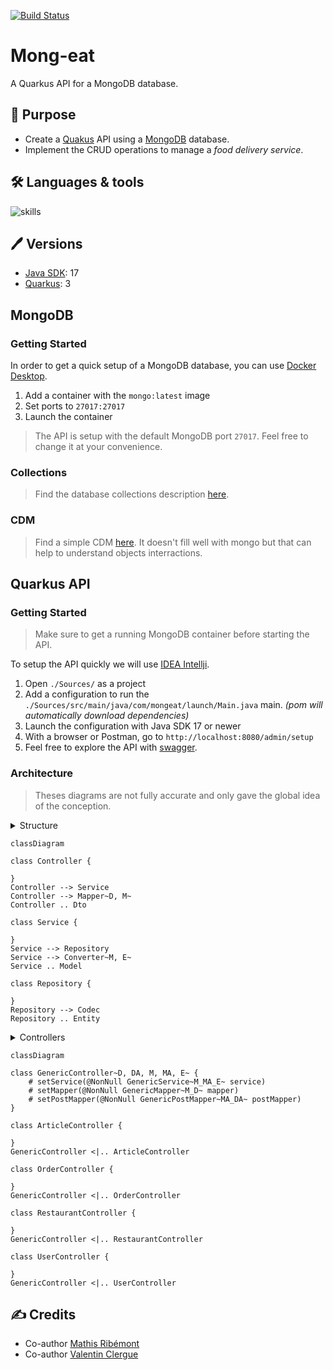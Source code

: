 [![Build Status](https://codefirst.iut.uca.fr/api/badges/React-if/Mong-eat/status.svg)](https://codefirst.iut.uca.fr/React-if/Mong-eat)

# Mong-eat

A Quarkus API for a MongoDB database.

## 📝 Purpose

- Create a [Quakus](https://quarkus.io) API using a [MongoDB](https://www.mongodb.com/) database.
- Implement the CRUD operations to manage a *food delivery service*.

## 🛠 Languages & tools

![skills](https://skillicons.dev/icons?i=java,mongo,idea)

## 🖊️ Versions 

- [Java SDK](https://www.java.com/): 17
- [Quarkus](https://quarkus.io): 3

## MongoDB

### Getting Started

In order to get a quick setup of a MongoDB database, you can use [Docker Desktop](https://www.docker.com/products/docker-desktop/).

1. Add a container with the `mongo:latest` image
2. Set ports to `27017:27017`
3. Launch the container

> The API is setup with the default MongoDB port `27017`. Feel free to change it at your convenience.

### Collections

> Find the database collections description [here](./Documentation/Database/Collections.md).

### CDM

> Find a simple CDM [here](./Documentation/Database/CDM.md). 
> It doesn't fill well with mongo but that can help to understand objects interractions.

## Quarkus API

### Getting Started

> Make sure to get a running MongoDB container before starting the API.

To setup the API quickly we will use [IDEA Intellji](https://www.jetbrains.com/idea/).

1. Open `./Sources/` as a project
2. Add a configuration to run the `./Sources/src/main/java/com/mongeat/launch/Main.java` main. *(pom will automatically download dependencies)*
3. Launch the configuration with Java SDK 17 or newer
4. With a browser or Postman, go to `http://localhost:8080/admin/setup`
5. Feel free to explore the API with [swagger](http://localhost:8080/q/swagger-ui/).

### Architecture

> Theses diagrams are not fully accurate and only gave the global idea of the conception.

<details><summary> Structure </summary>

</details>

```mermaid
classDiagram

class Controller {
    
}
Controller --> Service
Controller --> Mapper~D, M~
Controller .. Dto

class Service {
    
}
Service --> Repository
Service --> Converter~M, E~
Service .. Model

class Repository {
    
}
Repository --> Codec
Repository .. Entity
```


<details><summary> Controllers </summary>


</details>

```mermaid
classDiagram

class GenericController~D, DA, M, MA, E~ {
    # setService(@NonNull GenericService~M_MA_E~ service)
    # setMapper(@NonNull GenericMapper~M_D~ mapper)
    # setPostMapper(@NonNull GenericPostMapper~MA_DA~ postMapper)
}

class ArticleController {
    
}
GenericController <|.. ArticleController

class OrderController {
    
}
GenericController <|.. OrderController

class RestaurantController {
    
}
GenericController <|.. RestaurantController

class UserController {
    
}
GenericController <|.. UserController
```

## ✍️ Credits

* Co-author [Mathis Ribémont](https://github.com/TEDDAC)
* Co-author [Valentin Clergue](https://github.com/HandyS11)